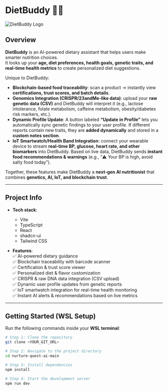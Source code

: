 # DietBuddy 🍏🤖  

![DietBuddy Logo](https://res.cloudinary.com/daphwyhsb/image/upload/v1757594958/9cee1f42-f2af-44e6-98b1-854536b06912_u3aiei.png)  

## Overview  

**DietBuddy** is an AI-powered dietary assistant that helps users make smarter nutrition choices.  
It looks up your **age, diet preferences, health goals, genetic traits, and real-time health metrics** to create personalized diet suggestions.  

Unique to DietBuddy:  
- **Blockchain-based food traceability**: scan a product → instantly view **certifications, trust scores, and batch details**.  
- **Genomics Integration (CRISPR/23andMe-like data)**: upload your **raw genetic data (CSV)** and DietBuddy will interpret it (e.g., lactose intolerance, folate metabolism, caffeine metabolism, obesity/diabetes risk markers, etc.).  
- **Dynamic Profile Update**: A button labeled **“Update in Profile”** lets you automatically sync genetic findings to your user profile. If different reports contain new traits, they are **added dynamically** and stored in a **custom notes section**.  
- **IoT Smartwatch/Health Band Integration**: connect your wearable device to stream **real-time BP, glucose, heart rate, and other biomarkers** into DietBuddy. Based on live data, DietBuddy sends **instant food recommendations & warnings** (e.g., “⚠️ Your BP is high, avoid salty food today”).  

Together, these features make DietBuddy a **next-gen AI nutritionist** that combines **genetics, AI, IoT, and blockchain trust**.  

---

## Project Info  

- **Tech stack**:  
  - Vite  
  - TypeScript  
  - React  
  - shadcn-ui  
  - Tailwind CSS  

- **Features**:  
  ✅ AI-powered dietary guidance  
  ✅ Blockchain traceability with barcode scanner  
  ✅ Certification & trust score viewer  
  ✅ Personalized diet & flavor customization  
  ✅ CRISPR & raw DNA data integration (CSV upload)  
  ✅ Dynamic user profile updates from genetic reports  
  ✅ IoT smartwatch integration for real-time health monitoring  
  ✅ Instant AI alerts & recommendations based on live metrics  

---

## Getting Started (WSL Setup)  

Run the following commands inside your **WSL terminal**:  

```sh
# Step 1: Clone the repository
git clone <YOUR_GIT_URL>

# Step 2: Navigate to the project directory
cd nurture-quest-ai-main

# Step 3: Install dependencies
npm install

# Step 4: Start the development server
npm run dev
